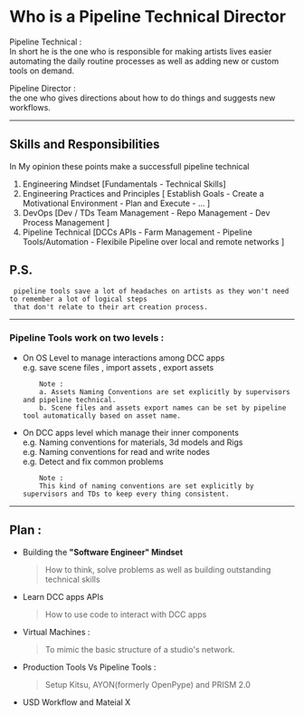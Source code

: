 # Who is a Pipeline Technical Director

Pipeline Technical : <br>
In short he is the one who is responsible for making artists lives easier automating the daily routine processes as well as adding new or custom tools on demand. 

Pipeline Director : <br> 
the one who gives directions about how to do things and suggests new workflows.

---

## Skills and Responsibilities
In My opinion these points make a successfull pipeline technical
1. Engineering Mindset [Fundamentals - Technical Skills] <br>
2. Engineering Practices and Principles [ Establish Goals - Create a Motivational Environment - Plan and Execute - ... ] <br>
3. DevOps [Dev / TDs Team Management - Repo Management - Dev Process Management ] <br>
4. Pipeline Technical [DCCs APIs - Farm Management - Pipeline Tools/Automation - Flexibile Pipeline over local and remote networks  ] <br>

## P.S. 

     pipeline tools save a lot of headaches on artists as they won't need to remember a lot of logical steps 
     that don't relate to their art creation process.

---

### Pipeline Tools work on two levels :
- On OS Level to manage interactions among DCC apps <br> 
e.g. save scene files , import assets , export assets 

          Note :
          a. Assets Naming Conventions are set explicitly by supervisors and pipeline technical.
          b. Scene files and assets export names can be set by pipeline tool automatically based on asset name.
- On DCC apps level which manage their inner components <br>
  e.g. Naming conventions for materials, 3d models and Rigs <br>
  e.g. Naming conventions for read and write nodes <br>
  e.g. Detect and fix common problems <br>
     
          Note :
          This kind of naming conventions are set explicitly by supervisors and TDs to keep every thing consistent.

---
## Plan :
- Building the **"Software Engineer" Mindset**
     >How to think, solve problems as well as building outstanding technical skills
- Learn DCC apps APIs
     > How to use code to interact with DCC apps
- Virtual Machines : <br>
     > To mimic the basic structure of a studio's network. <br>

- Production Tools Vs Pipeline Tools :
     > Setup Kitsu, AYON(formerly OpenPype)  and PRISM 2.0  <br>
       
- USD Workflow and Mateial X 
  
